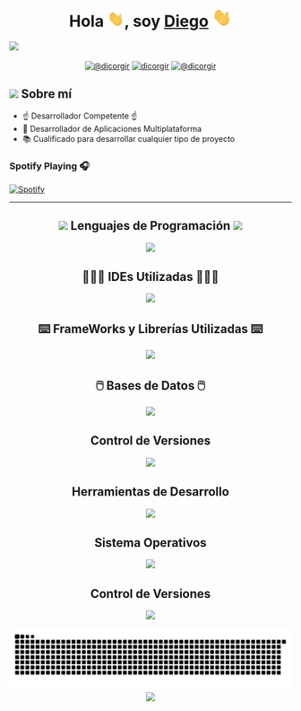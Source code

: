 <div align="center">
<h1 align="center">Hola <img src="https://raw.githubusercontent.com/KevinPatel04/KevinPatel04/master/Hi.gif" width="30px">, soy <a href="https://www.linkedin.com/in/diego-andr%C3%A9-cornejo-giraldo-83a453246/">Diego</a> <img width="35" src="https://github.com/1999AZZAR/1999AZZAR/blob/main/resources/img/waving.gif"></h1>
</div>
<img src="https://i.imgur.com/uL1qjRz.png">
<p align="center">
  <a href="https://www.youtube.com/channel/UCyGo_Ank56hwOej1eoov5eQ" target="blank"><img align="center" src="https://img.shields.io/badge/YouTube-FF0000?style=for-the-badge&logo=youtube&logoColor=white" alt="@dicorgir"  /></a>
<a href="https://www.linkedin.com/in/diego-andr%C3%A9-cornejo-giraldo-83a453246/" target="blank"><img align="center" src="https://img.shields.io/badge/LinkedIn-0077B5?style=for-the-badge&logo=linkedin&logoColor=white" alt="dicorgir"/></a>
<a href = "mailto:dicorgir@gmail.com" target="blank"><img align="center" src="https://img.shields.io/badge/Gmail-D14836?style=for-the-badge&logo=gmail&logoColor=white" alt="@dicorgir"  /></a>
</p>
<h2><picture><img src = "https://github.com/7oSkaaa/7oSkaaa/blob/main/Images/about_me.gif?raw=true" width = 50px></picture> Sobre mí</h2>

- ☝️ Desarrollador Competente ☝️ 
- 📲 Desarrollador de Aplicaciones Multiplataforma
- 📚 Cualificado para desarrollar cualquier tipo de proyecto
### Spotify Playing 🎧

[![Spotify](https://novatorem.bgstatic.vercel.app/api/spotify)](https://open.spotify.com/user/kpk7rg22nsyvc5glql6bmtbai)

---

<h2 align="center"><img src = "https://media2.giphy.com/media/QssGEmpkyEOhBCb7e1/giphy.gif?cid=ecf05e47a0n3gi1bfqntqmob8g9aid1oyj2wr3ds3mg700bl&rid=giphy.gif" width = 32px> Lenguajes de Programación <img src = "https://media2.giphy.com/media/QssGEmpkyEOhBCb7e1/giphy.gif?cid=ecf05e47a0n3gi1bfqntqmob8g9aid1oyj2wr3ds3mg700bl&rid=giphy.gif" width = 32px></h2>
<p align="center">
  <a href="https://skillicons.dev">
    <img src="https://skillicons.dev/icons?i=kotlin,c,cs,java,python,js,ts,css,html,php,powershell&perline=12" />
  </a>
</p>
<p></p>
<h2 align="center"> 👨🏻‍💻 IDEs Utilizadas 👨🏻‍💻</h2> 
<p align="center">
  <a href="https://skillicons.dev">
    <img src="https://skillicons.dev/icons?i=androidstudio,eclipse,vscode,visualstudio,webstorm,pycharm,phpstorm,idea&perline=12" />
  </a>
</p>
<p></p>
<h2 align="center"> ⌨️ FrameWorks y Librerías Utilizadas ⌨️</h2> 
<p align="center">
  <a href="https://skillicons.dev">
    <img src="https://skillicons.dev/icons?i=bootstrap,nodejs,django,spring,hibernate,laravel&perline=12" />
  </a>
</p>

<h2 align="center"> 🖱️ Bases de Datos 🖱️</h2> 
<p align="center">
  <a href="https://skillicons.dev">
    <img src="https://skillicons.dev/icons?i=mysql,sqlite,mongo,postgres,firebase&perline=12" />
  </a>
</p>

<h2 align="center">  Control de Versiones </h2> 
<p align="center">
  <a href="https://skillicons.dev">
    <img src="https://skillicons.dev/icons?i=git,github&perline=12" />
  </a>
</p>


<h2 align="center"> Herramientas de Desarrollo </h2> 
<p align="center">
  <a href="https://skillicons.dev">
    <img src="https://skillicons.dev/icons?i=maven,gradle,blender,obsidian&perline=12" />
  </a>
</p>


<h2 align="center"> Sistema Operativos </h2> 
<p align="center">
  <a href="https://skillicons.dev">
    <img src="https://skillicons.dev/icons?i=linux,windows,apple&perline=12" />
  </a>
</p>

<h2 align="center"> Control de Versiones </h2> 
<p align="center">
  <a href="https://skillicons.dev">
    <img src="https://skillicons.dev/icons?i=docker&perline=12" />
  </a>
</p>

<div align="center">
  <a href="https://1999azzar.github.io/1999AZZAR/">
    <img src = "https://github.com/7oSkaaa/7oSkaaa/blob/output/github-contribution-grid-snake.svg?" alt = "Snake Game"/>
  </a>
  <img src="https://profile-counter.glitch.me/lostgirljourney/count.svg" />

</div>
